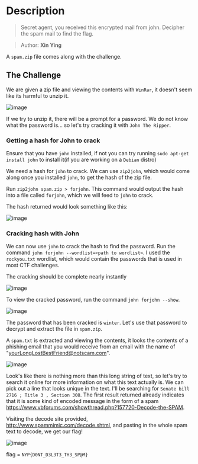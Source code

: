 # Description
> Secret agent, you received this encrypted mail from john. Decipher the spam mail to find the flag.

> Author: **Xin Ying**

A `spam.zip` file comes along with the challenge.
## The Challenge
We are given a zip file and viewing the contents with `WinRar`, it doesn't seem like its harmful to unzip it.

![image](https://user-images.githubusercontent.com/83258849/147811985-c72d0276-34e5-467f-a82e-bf5cfff14249.png)

If we try to unzip it, there will be a prompt for a password. We do not know what the password is... so let's try cracking it with `John The Ripper`.

### Getting a hash for John to crack
Ensure that you have `john` installed, if not you can try running `sudo apt-get install john` to install it(if you are working on a `Debian` distro)

We need a hash for `john` to crack. We can use `zip2john`, which would come along once you installed `john`, to get the hash of the zip file.

Run `zip2john spam.zip > forjohn`. This command would output the hash into a file called `forjohn`, which we will feed to `john` to crack.

The hash returned would look something like this:

![image](https://user-images.githubusercontent.com/83258849/147812242-bf4cac11-19be-4bb7-ae32-3bc43636ddd0.png)

### Cracking hash with John
We can now use `john` to crack the hash to find the password. Run the command `john forjohn --wordlist=<path to wordlist>`. I used the `rockyou.txt` wordlist, which would contain the passwords that is used in most CTF challenges.

The cracking should be complete nearly instantly

![image](https://user-images.githubusercontent.com/83258849/147812383-8a604efe-9040-46d8-918a-00d961f04839.png)

To view the cracked password, run the command `john forjohn --show`.

![image](https://user-images.githubusercontent.com/83258849/147812441-2fc023d3-ba59-4476-97e4-be3f132e4e78.png)

The password that has been cracked is `winter`. Let's use that password to decrypt and extract the file in `spam.zip`.

A `spam.txt` is extracted and viewing the contents, it looks the contents of a phishing email that you would receive from an email with the name of "yourLongLostBestFriend@notscam.com".

![image](https://user-images.githubusercontent.com/83258849/147812639-b05fb62a-1628-425f-a8bc-2c0fef0590b9.png)

Look's like there is nothing more than this long string of text, so let's try to search it online for more information on what this text actually is. We can pick out a line that looks unique in the text. I'll be searching for `Senate bill 2716 ; Title 3 , Section 308`. The first result returned already indicates that it is some kind of encoded message in the form of a spam https://www.vbforums.com/showthread.php?157720-Decode-the-SPAM.

Visiting the decode site provided, http://www.spammimic.com/decode.shtml, and pasting in the whole spam text to decode, we get our flag!

![image](https://user-images.githubusercontent.com/83258849/147812823-4d8b003d-bef6-4623-9310-13fb3deead52.png)


flag = `NYP{D0NT_D3L3T3_TH3_SP@M}`


